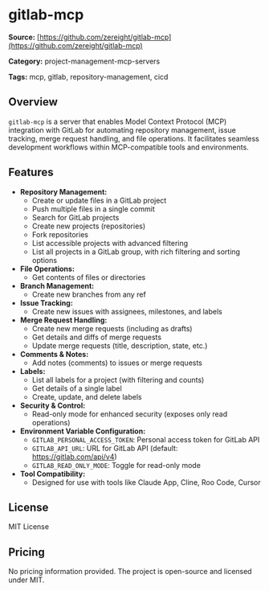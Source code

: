 # gitlab-mcp

**Source:** [https://github.com/zereight/gitlab-mcp](https://github.com/zereight/gitlab-mcp)

**Category:** project-management-mcp-servers

**Tags:** mcp, gitlab, repository-management, cicd

## Overview
`gitlab-mcp` is a server that enables Model Context Protocol (MCP) integration with GitLab for automating repository management, issue tracking, merge request handling, and file operations. It facilitates seamless development workflows within MCP-compatible tools and environments.

## Features
- **Repository Management:**
  - Create or update files in a GitLab project
  - Push multiple files in a single commit
  - Search for GitLab projects
  - Create new projects (repositories)
  - Fork repositories
  - List accessible projects with advanced filtering
  - List all projects in a GitLab group, with rich filtering and sorting options
- **File Operations:**
  - Get contents of files or directories
- **Branch Management:**
  - Create new branches from any ref
- **Issue Tracking:**
  - Create new issues with assignees, milestones, and labels
- **Merge Request Handling:**
  - Create new merge requests (including as drafts)
  - Get details and diffs of merge requests
  - Update merge requests (title, description, state, etc.)
- **Comments & Notes:**
  - Add notes (comments) to issues or merge requests
- **Labels:**
  - List all labels for a project (with filtering and counts)
  - Get details of a single label
  - Create, update, and delete labels
- **Security & Control:**
  - Read-only mode for enhanced security (exposes only read operations)
- **Environment Variable Configuration:**
  - `GITLAB_PERSONAL_ACCESS_TOKEN`: Personal access token for GitLab API
  - `GITLAB_API_URL`: URL for GitLab API (default: https://gitlab.com/api/v4)
  - `GITLAB_READ_ONLY_MODE`: Toggle for read-only mode
- **Tool Compatibility:**
  - Designed for use with tools like Claude App, Cline, Roo Code, Cursor

## License
MIT License

## Pricing
No pricing information provided. The project is open-source and licensed under MIT.